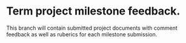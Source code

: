 # Term project milestone feedback.

This branch will contain submitted project documents with comment feedback as well as ruberics for each milestone submission.